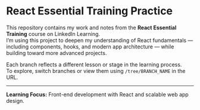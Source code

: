 # React Essential Training Practice

This repository contains my work and notes from the **React Essential Training** course on LinkedIn Learning.  
I’m using this project to deepen my understanding of React fundamentals — including components, hooks, and modern app architecture — while building toward more advanced projects.

Each branch reflects a different lesson or stage in the learning process.  
To explore, switch branches or view them using `/tree/BRANCH_NAME` in the URL.

---

  
**Learning Focus:** Front-end development with React and scalable web app design.
